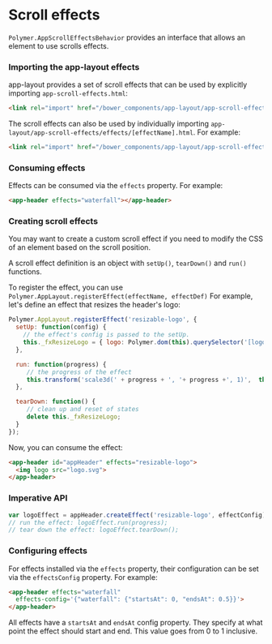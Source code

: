 # Scroll effects

`Polymer.AppScrollEffectsBehavior` provides an interface that allows an element to use scrolls effects.

### Importing the app-layout effects

app-layout provides a set of scroll effects that can be used by explicitly importing `app-scroll-effects.html`:

```html
<link rel="import" href="/bower_components/app-layout/app-scroll-effects/app-scroll-effects.html">
```

The scroll effects can also be used by individually importing `app-layout/app-scroll-effects/effects/[effectName].html`.
For example:

```html
<link rel="import" href="/bower_components/app-layout/app-scroll-effects/effects/waterfall.html">
```

### Consuming effects

Effects can be consumed via the `effects` property. For example:

```html
<app-header effects="waterfall"></app-header>
```

### Creating scroll effects

You may want to create a custom scroll effect if you need to modify the CSS of an element
based on the scroll position.

A scroll effect definition is an object with `setUp()`, `tearDown()` and `run()` functions.

To register the effect, you can use `Polymer.AppLayout.registerEffect(effectName, effectDef)`
For example, let's define an effect that resizes the header's logo:

```js
Polymer.AppLayout.registerEffect('resizable-logo', {
  setUp: function(config) {
    // the effect's config is passed to the setUp.
    this._fxResizeLogo = { logo: Polymer.dom(this).querySelector('[logo]') };
  },

  run: function(progress) {
     // the progress of the effect
     this.transform('scale3d(' + progress + ', '+ progress +', 1)',  this._fxResizeLogo.logo);
  },

  tearDown: function() {
     // clean up and reset of states
     delete this._fxResizeLogo;
  }
});
```
Now, you can consume the effect:

```html
<app-header id="appHeader" effects="resizable-logo">
  <img logo src="logo.svg">
</app-header>
```

### Imperative API

```js
var logoEffect = appHeader.createEffect('resizable-logo', effectConfig);
// run the effect: logoEffect.run(progress);
// tear down the effect: logoEffect.tearDown();
```

### Configuring effects

For effects installed via the `effects` property, their configuration can be set
via the `effectsConfig` property. For example:

```html
<app-header effects="waterfall"
  effects-config='{"waterfall": {"startsAt": 0, "endsAt": 0.5}}'>
</app-header>
```

All effects have a `startsAt` and `endsAt` config property. They specify at what
point the effect should start and end. This value goes from 0 to 1 inclusive.
